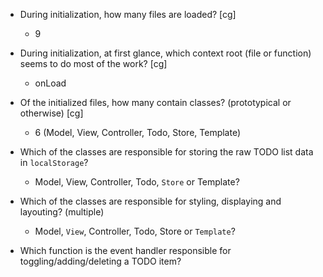 

* During initialization, how many files are loaded? [cg]
  * 9
* During initialization, at first glance, which context root (file or function) seems to do most of the work? [cg]
  * onLoad


* Of the initialized files, how many contain classes? (prototypical or otherwise) [cg]
  * 6 (Model, View, Controller, Todo, Store, Template)
* Which of the classes are responsible for storing the raw TODO list data in `localStorage`?
  * Model, View, Controller, Todo, `Store` or Template?
* Which of the classes are responsible for styling, displaying and layouting? (multiple)
  * Model, `View`, Controller, Todo, Store or `Template`?


* Which function is the event handler responsible for toggling/adding/deleting a TODO item?